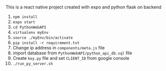 This is a react native project created with expo and python flask on backend

1. `npm install`
2. `expo start`
2. `cd PythonWebAPI`
2. `virtualenv myEnv`
3. `source ./myEnv/bin/activate`
4. `pip install -r requirement.txt`
5. Change ip address in `components/meta.js` file
6. import database from `PythonWebAPI/python_api_db.sql` file
7. Create `key.py` file and set `CLIENT_ID` from google console
8. `./run_py_server.sh`